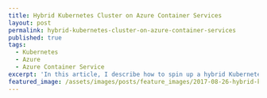 ```yaml
---
title: Hybrid Kubernetes Cluster on Azure Container Services
layout: post
permalink: hybrid-kubernetes-cluster-on-azure-container-services
published: true
tags:
  - Kubernetes
  - Azure
  - Azure Container Service
excerpt: 'In this article, I describe how to spin up a hybrid Kubernetes Cluster using acs-engine. You''ll deploy a Linux and a Windows Pod to the same Kubernetes cluster and expose them to the public.'
featured_image: /assets/images/posts/feature_images/2017-08-26-hybrid-kubernetes-cluster-on-azure-container-services.jpg
---
```

